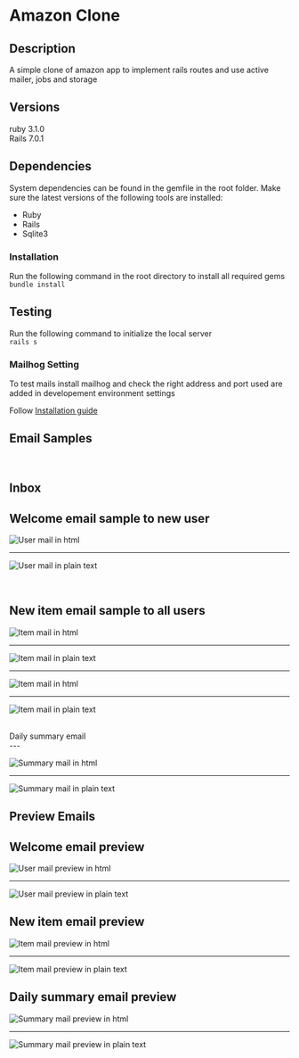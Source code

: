 # Amazon Clone

## Description

A simple clone of amazon app to implement rails routes and use active mailer, jobs and storage

## Versions

ruby 3.1.0<br>
Rails 7.0.1

## Dependencies

System dependencies can be found in the gemfile in the root folder. Make sure the latest versions of the following tools are installed:

- Ruby
- Rails
- Sqlite3

### Installation

Run the following command in the root directory to install all required gems<br>
`bundle install`

## Testing

Run the following command to initialize the local server<br>
`rails s`

### Mailhog Setting

To test mails install mailhog and check the right address and port used are added in developement environment settings

Follow [Installation guide](https://github.com/mailhog/MailHog)

## Email Samples
<br>

## Inbox

Welcome email sample to new user
<br>
---

![User mail in html](/images/user-mail-html.png)

---

![User mail in plain text](/images/user-mail-text.png)

<br>

New item email sample to all users
<br>
---

![Item mail in html](/images/item-mail-1-html.png)

---

![Item mail in plain text](/images/item-mail-1-text.png)

---

![Item mail in html](/images/item-mail-2-html.png)

---

![Item mail in plain text](/images/item-mail-2-text.png)
 
<br>
Daily summary email
<br>
---

![Summary mail in html](/images/.png)

---

![Summary mail in plain text](/images/.png)
<br>

## Preview Emails

Welcome email preview
<br>
---

![User mail preview in html](/images/user-mail-preview-html.png)

---

![User mail preview in plain text](/images/user-mail-preview-text.png)
<br>

New item email preview
<br>
---

![Item mail preview in html](/images/item-mail-preview-html.png)

---

![Item mail preview in plain text](/images/item-mail-preview-text.png)
<br>

Daily summary email preview
<br>
---

![Summary mail preview in html](/images/summary-preview-html.png)

---

![Summary mail preview in plain text](/images/summary-preview-text.png)


